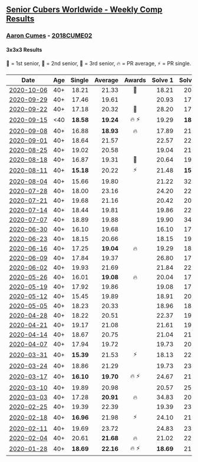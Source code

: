 <style>table {white-space: nowrap;}</style>

## [Senior Cubers Worldwide - Weekly Comp Results](/scw-comp/results/)
### [Aaron Cumes](README.md) - [2018CUME02](https://www.worldcubeassociation.org/persons/2018CUME02?event=333)
#### 3x3x3 Results

<span style="white-space: nowrap;">🥇 = 1st senior</span>, <span style="white-space: nowrap;">🥈 = 2nd senior</span>, <span style="white-space: nowrap;">🥉 = 3rd senior</span>, <span style="white-space: nowrap;">🔥 = PR average</span>, <span style="white-space: nowrap;">⚡ = PR single</span>.

| Date | Age | Single | Average | Awards | Solve 1 | Solve 2 | Solve 3 | Solve 4 | Solve 5 | Video |
| :--: | :--: | --: | --: | :--: | --: | --: | --: | --: | --: | :-- |
| [2020-10-06](../../results/2020-10-06/333.md) | 40+ | 18.21 | 21.33 | 🥉 | 18.21 | 20.22 | 22.86 | 23.74 | 20.91 | [Desktop](https://www.facebook.com/events/2645965315652815/permalink/2647307025518644) / [Mobile](https://m.facebook.com/events/2645965315652815?view=permalink&id=2647307025518644) |
| [2020-09-29](../../results/2020-09-29/333.md) | 40+ | 17.46 | 19.61 |  | 20.93 | 17.46 | 20.04 | 17.85 | 25.11 | [Desktop](https://www.facebook.com/events/1202263490156156/permalink/1202999800082525) / [Mobile](https://m.facebook.com/events/1202263490156156?view=permalink&id=1202999800082525) |
| [2020-09-22](../../results/2020-09-22/333.md) | 40+ | 17.18 | 20.32 | 🥉 | 28.20 | 17.18 | 22.12 | 18.14 | 20.71 | [Desktop](https://www.facebook.com/events/349197636276246/permalink/349533289576014) / [Mobile](https://m.facebook.com/events/349197636276246?view=permalink&id=349533289576014) |
| [2020-09-15](../../results/2020-09-15/333.md) | <40 | **18.58** | **19.24** | 🔥 ⚡ | 19.29 | **18.58** | 21.24 | 18.83 | 19.61 | [Desktop](https://www.facebook.com/events/3404368289613252/permalink/3412591858790895) / [Mobile](https://m.facebook.com/events/3404368289613252?view=permalink&id=3412591858790895) |
| [2020-09-08](../../results/2020-09-08/333.md) | 40+ | 16.88 | **18.93** | 🔥 | 17.89 | 21.96 | 20.43 | 16.88 | 18.46 | [Desktop](https://www.facebook.com/events/660661614881054/permalink/661145108166038) / [Mobile](https://m.facebook.com/events/660661614881054?view=permalink&id=661145108166038) |
| [2020-09-01](../../results/2020-09-01/333.md) | 40+ | 18.64 | 21.57 |  | 22.57 | 22.66 | 19.49 | 18.64 | 22.78 | [Desktop](https://www.facebook.com/events/652945192290048/permalink/653558098895424) / [Mobile](https://m.facebook.com/events/652945192290048?view=permalink&id=653558098895424) |
| [2020-08-25](../../results/2020-08-25/333.md) | 40+ | 19.02 | 20.58 |  | 19.04 | 21.84 | 19.02 | 21.52 | 21.19 | [Desktop](https://www.facebook.com/events/2812216602434889/permalink/2813090202347529) / [Mobile](https://m.facebook.com/events/2812216602434889?view=permalink&id=2813090202347529) |
| [2020-08-18](../../results/2020-08-18/333.md) | 40+ | 16.87 | 19.31 | 🥉 | 20.64 | 19.19 | 18.10 | 16.87 | 21.64 | [Desktop](https://www.facebook.com/events/357518755418063/permalink/358075692029036) / [Mobile](https://m.facebook.com/events/357518755418063?view=permalink&id=358075692029036) |
| [2020-08-11](../../results/2020-08-11/333.md) | 40+ | **15.18** | 20.22 | ⚡ | 21.48 | **15.18** | 19.38 | 20.09 | 21.18 | [Desktop](https://www.facebook.com/events/338631130511019/permalink/339294723777993) / [Mobile](https://m.facebook.com/events/338631130511019?view=permalink&id=339294723777993) |
| [2020-08-04](../../results/2020-08-04/333.md) | 40+ | 15.66 | 19.80 |  | 21.22 | 32.54 | 15.66 | 20.58 | 17.59 | [Desktop](https://www.facebook.com/events/748440219235440/permalink/748806815865447) / [Mobile](https://m.facebook.com/events/748440219235440?view=permalink&id=748806815865447) |
| [2020-07-28](../../results/2020-07-28/333.md) | 40+ | 18.00 | 23.16 |  | 24.20 | 22.39 | 22.90 | 18.00 | DNF | [Desktop](https://www.facebook.com/events/708566320000803/permalink/709123326611769) / [Mobile](https://m.facebook.com/events/708566320000803?view=permalink&id=709123326611769) |
| [2020-07-21](../../results/2020-07-21/333.md) | 40+ | 19.68 | 21.16 |  | 20.42 | 20.71 | 22.47 | 19.68 | 22.34 | [Desktop](https://www.facebook.com/events/1842039515939197/permalink/1842262065916942) / [Mobile](https://m.facebook.com/events/1842039515939197?view=permalink&id=1842262065916942) |
| [2020-07-14](../../results/2020-07-14/333.md) | 40+ | 18.44 | 19.81 |  | 19.86 | 22.99 | 18.60 | 20.98 | 18.44 | [Desktop](https://www.facebook.com/events/1157754364595802/permalink/1158503181187587) / [Mobile](https://m.facebook.com/events/1157754364595802?view=permalink&id=1158503181187587) |
| [2020-07-07](../../results/2020-07-07/333.md) | 40+ | 18.89 | 19.88 |  | 19.90 | 34.74 | 18.89 | 19.05 | 20.68 | [Desktop](https://www.facebook.com/events/271667090769235/permalink/271755720760372) / [Mobile](https://m.facebook.com/events/271667090769235?view=permalink&id=271755720760372) |
| [2020-06-30](../../results/2020-06-30/333.md) | 40+ | 16.10 | 19.68 |  | 16.10 | 17.34 | 19.74 | 22.60 | 21.96 | [Desktop](https://www.facebook.com/events/679860472562391/permalink/680107355871036) / [Mobile](https://m.facebook.com/events/679860472562391?view=permalink&id=680107355871036) |
| [2020-06-23](../../results/2020-06-23/333.md) | 40+ | 18.15 | 20.66 |  | 18.15 | 19.90 | 22.19 | 39.77 | 19.88 | [Desktop](https://www.facebook.com/events/722150235200875/permalink/722229618526270) / [Mobile](https://m.facebook.com/events/722150235200875?view=permalink&id=722229618526270) |
| [2020-06-16](../../results/2020-06-16/333.md) | 40+ | 17.25 | **19.04** | 🔥 | 19.29 | 18.96 | 18.86 | 20.79 | 17.25 | [Desktop](https://www.facebook.com/events/604103587178706/permalink/604168720505526) / [Mobile](https://m.facebook.com/events/604103587178706?view=permalink&id=604168720505526) |
| [2020-06-09](../../results/2020-06-09/333.md) | 40+ | 17.84 | 19.37 |  | 26.80 | 17.84 | 19.48 | 19.51 | 19.12 | [Desktop](https://www.facebook.com/events/903549840109576/permalink/903622673435626) / [Mobile](https://m.facebook.com/events/903549840109576?view=permalink&id=903622673435626) |
| [2020-06-02](../../results/2020-06-02/333.md) | 40+ | 19.93 | 21.69 |  | 21.84 | 22.77 | 20.45 | 19.93 | DNF | [Desktop](https://www.facebook.com/events/3373950429496747/permalink/3374399542785169) / [Mobile](https://m.facebook.com/events/3373950429496747?view=permalink&id=3374399542785169) |
| [2020-05-26](../../results/2020-05-26/333.md) | 40+ | 16.01 | **19.08** | 🔥 | 20.04 | 17.99 | 19.21 | 16.01 | 20.08 | [Desktop](https://www.facebook.com/events/688407551989463/permalink/688492338647651) / [Mobile](https://m.facebook.com/events/688407551989463?view=permalink&id=688492338647651) |
| [2020-05-19](../../results/2020-05-19/333.md) | 40+ | 17.92 | 19.86 |  | 19.08 | 17.92 | 22.00 | 20.26 | 20.23 | [Desktop](https://www.facebook.com/events/1880761498725633/permalink/1881630431972073) / [Mobile](https://m.facebook.com/events/1880761498725633?view=permalink&id=1881630431972073) |
| [2020-05-12](../../results/2020-05-12/333.md) | 40+ | 15.45 | 19.89 |  | 18.91 | 20.05 | 22.20 | 15.45 | 20.72 | [Desktop](https://www.facebook.com/events/546188069600739/permalink/546336752919204) / [Mobile](https://m.facebook.com/events/546188069600739?view=permalink&id=546336752919204) |
| [2020-05-05](../../results/2020-05-05/333.md) | 40+ | 18.23 | 20.33 |  | 18.96 | 18.23 | 21.26 | 23.88 | 20.77 | [Desktop](https://www.facebook.com/events/3313106775587396/permalink/3313358892228851) / [Mobile](https://m.facebook.com/events/3313106775587396?view=permalink&id=3313358892228851) |
| [2020-04-28](../../results/2020-04-28/333.md) | 40+ | 18.22 | 20.51 |  | 22.37 | 19.22 | 33.72 | 18.22 | 19.93 | [Desktop](https://www.facebook.com/events/535188653858103/permalink/535748163802152) / [Mobile](https://m.facebook.com/events/535188653858103?view=permalink&id=535748163802152) |
| [2020-04-21](../../results/2020-04-21/333.md) | 40+ | 19.17 | 21.08 |  | 21.61 | 19.17 | 21.34 | 20.29 | 22.47 | [Desktop](https://www.facebook.com/events/880278499062375/permalink/881697385587153) / [Mobile](https://m.facebook.com/events/880278499062375?view=permalink&id=881697385587153) |
| [2020-04-14](../../results/2020-04-14/333.md) | 40+ | 18.67 | 20.75 |  | 21.04 | 21.80 | 18.67 | 22.23 | 19.40 | [Desktop](https://www.facebook.com/events/982619255468618/permalink/982698725460671) / [Mobile](https://m.facebook.com/events/982619255468618?view=permalink&id=982698725460671) |
| [2020-04-07](../../results/2020-04-07/333.md) | 40+ | 17.94 | 19.72 |  | 19.73 | 20.17 | 19.25 | 17.94 | 22.96 | [Desktop](https://www.facebook.com/events/510082903229069/permalink/510863263151033) / [Mobile](https://m.facebook.com/events/510082903229069?view=permalink&id=510863263151033) |
| [2020-03-31](../../results/2020-03-31/333.md) | 40+ | **15.39** | 21.53 | ⚡ | 18.13 | 22.72 | 23.73 | **15.39** | 24.01 | [Desktop](https://www.facebook.com/events/207898257161923/permalink/208561600428922) / [Mobile](https://m.facebook.com/events/207898257161923?view=permalink&id=208561600428922) |
| [2020-03-24](../../results/2020-03-24/333.md) | 40+ | 18.86 | 21.29 |  | 19.73 | 23.53 | 27.29 | 20.60 | 18.86 | [Desktop](https://www.facebook.com/events/524456301543611/permalink/525607958095112) / [Mobile](https://m.facebook.com/events/524456301543611?view=permalink&id=525607958095112) |
| [2020-03-17](../../results/2020-03-17/333.md) | 40+ | **16.10** | **19.70** | 🔥 ⚡ | 24.67 | 21.61 | 18.69 | 18.81 | **16.10** | [Desktop](https://www.facebook.com/events/280686576235146/permalink/281995872770883) / [Mobile](https://m.facebook.com/events/280686576235146?view=permalink&id=281995872770883) |
| [2020-03-10](../../results/2020-03-10/333.md) | 40+ | 19.89 | 20.98 |  | 20.57 | 25.34 | 21.01 | 19.89 | 21.35 | [Desktop](https://www.facebook.com/events/164742401163863/permalink/165284231109680) / [Mobile](https://m.facebook.com/events/164742401163863?view=permalink&id=165284231109680) |
| [2020-03-03](../../results/2020-03-03/333.md) | 40+ | 17.28 | **20.91** | 🔥 | 34.83 | 20.85 | 22.93 | 18.96 | 17.28 | [Desktop](https://www.facebook.com/events/241721610185997/permalink/243569486667876) / [Mobile](https://m.facebook.com/events/241721610185997?view=permalink&id=243569486667876) |
| [2020-02-25](../../results/2020-02-25/333.md) | 40+ | 19.39 | 22.39 |  | 19.39 | 23.18 | 22.22 | 22.98 | 21.96 | [Desktop](https://www.facebook.com/events/196320811461109/permalink/198613821231808) / [Mobile](https://m.facebook.com/events/196320811461109?view=permalink&id=198613821231808) |
| [2020-02-18](../../results/2020-02-18/333.md) | 40+ | **16.96** | 21.98 | ⚡ | 24.10 | 21.21 | 20.64 | **16.96** | 29.96 | [Desktop](https://www.facebook.com/events/2558750947697073/permalink/2562158194023015) / [Mobile](https://m.facebook.com/events/2558750947697073?view=permalink&id=2562158194023015) |
| [2020-02-11](../../results/2020-02-11/333.md) | 40+ | 19.69 | 23.72 |  | 24.83 | 23.87 | 29.08 | 22.47 | 19.69 | [Desktop](https://www.facebook.com/events/616423959107229/permalink/618887685527523) / [Mobile](https://m.facebook.com/events/616423959107229?view=permalink&id=618887685527523) |
| [2020-02-04](../../results/2020-02-04/333.md) | 40+ | 20.61 | **21.68** | 🔥 | 21.02 | 22.60 | 30.69 | 20.61 | 21.42 | [Desktop](https://www.facebook.com/groups/1604105099735401/permalink/2133654140113825) / [Mobile](https://m.facebook.com/groups/1604105099735401?view=permalink&id=2133654140113825) |
| [2020-01-28](../../results/2020-01-28/333.md) | 40+ | **18.69** | **22.16** | 🔥 ⚡ | **18.69** | 21.84 | 25.96 | - | - | [Desktop](https://www.facebook.com/roncumez/videos/10157973003656399) / [Mobile](https://m.facebook.com/roncumez/videos/10157973003656399) |


<!-- Global site tag (gtag.js) - Google Analytics -->
<script async src="https://www.googletagmanager.com/gtag/js?id=UA-86348435-3"></script>
<script>window.dataLayer = window.dataLayer || []; function gtag() {dataLayer.push(arguments);} gtag('js', new Date()); gtag('config', 'UA-86348435-3');</script>
